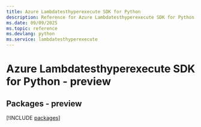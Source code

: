 ```yaml
---
title: Azure Lambdatesthyperexecute SDK for Python
description: Reference for Azure Lambdatesthyperexecute SDK for Python
ms.date: 09/09/2025
ms.topic: reference
ms.devlang: python
ms.service: lambdatesthyperexecute
---
```

# Azure Lambdatesthyperexecute SDK for Python - preview
## Packages - preview
[!INCLUDE [packages](lambdatesthyperexecute-index.md)]